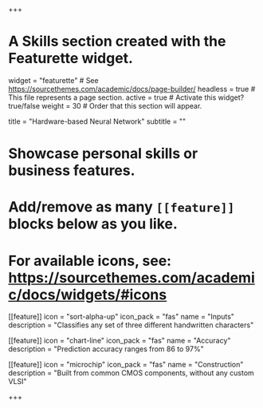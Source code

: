 +++
# A Skills section created with the Featurette widget.
widget = "featurette"  # See https://sourcethemes.com/academic/docs/page-builder/
headless = true  # This file represents a page section.
active = true  # Activate this widget? true/false
weight = 30  # Order that this section will appear.

title = "Hardware-based Neural Network"
subtitle = ""

# Showcase personal skills or business features.
# 
# Add/remove as many `[[feature]]` blocks below as you like.
# 
# For available icons, see: https://sourcethemes.com/academic/docs/widgets/#icons

[[feature]]
  icon = "sort-alpha-up"
  icon_pack = "fas"
  name = "Inputs"
  description = "Classifies any set of three different handwritten characters"
  
[[feature]]
  icon = "chart-line"
  icon_pack = "fas"
  name = "Accuracy"
  description = "Prediction accuracy ranges from 86 to 97%"  
  
[[feature]]
  icon = "microchip"
  icon_pack = "fas"
  name = "Construction"
  description = "Built from common CMOS components, without any custom VLSI"

+++
